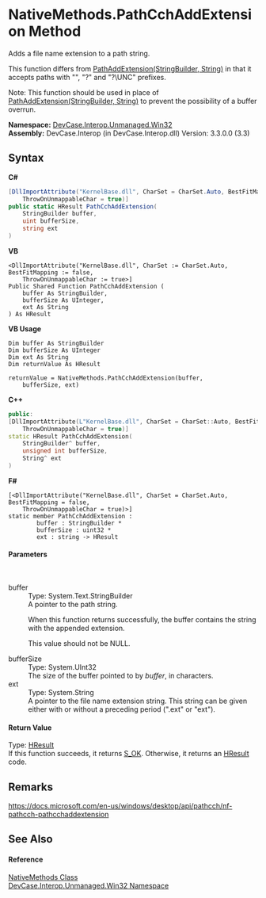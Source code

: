 # NativeMethods.PathCchAddExtension Method 
 

Adds a file name extension to a path string. 

 This function differs from <a href="M_DevCase_Interop_Unmanaged_Win32_NativeMethods_PathAddExtension">PathAddExtension(StringBuilder, String)</a> in that it accepts paths with "\", "\?" and "\?\UNC" prefixes. 

 Note: This function should be used in place of <a href="M_DevCase_Interop_Unmanaged_Win32_NativeMethods_PathAddExtension">PathAddExtension(StringBuilder, String)</a> to prevent the possibility of a buffer overrun.

**Namespace:**&nbsp;<a href="N_DevCase_Interop_Unmanaged_Win32">DevCase.Interop.Unmanaged.Win32</a><br />**Assembly:**&nbsp;DevCase.Interop (in DevCase.Interop.dll) Version: 3.3.0.0 (3.3)

## Syntax

**C#**<br />
``` C#
[DllImportAttribute("KernelBase.dll", CharSet = CharSet.Auto, BestFitMapping = false, 
	ThrowOnUnmappableChar = true)]
public static HResult PathCchAddExtension(
	StringBuilder buffer,
	uint bufferSize,
	string ext
)
```

**VB**<br />
``` VB
<DllImportAttribute("KernelBase.dll", CharSet := CharSet.Auto, BestFitMapping := false, 
	ThrowOnUnmappableChar := true>]
Public Shared Function PathCchAddExtension ( 
	buffer As StringBuilder,
	bufferSize As UInteger,
	ext As String
) As HResult
```

**VB Usage**<br />
``` VB Usage
Dim buffer As StringBuilder
Dim bufferSize As UInteger
Dim ext As String
Dim returnValue As HResult

returnValue = NativeMethods.PathCchAddExtension(buffer, 
	bufferSize, ext)
```

**C++**<br />
``` C++
public:
[DllImportAttribute(L"KernelBase.dll", CharSet = CharSet::Auto, BestFitMapping = false, 
	ThrowOnUnmappableChar = true)]
static HResult PathCchAddExtension(
	StringBuilder^ buffer, 
	unsigned int bufferSize, 
	String^ ext
)
```

**F#**<br />
``` F#
[<DllImportAttribute("KernelBase.dll", CharSet = CharSet.Auto, BestFitMapping = false, 
	ThrowOnUnmappableChar = true)>]
static member PathCchAddExtension : 
        buffer : StringBuilder * 
        bufferSize : uint32 * 
        ext : string -> HResult 

```


#### Parameters
&nbsp;<dl><dt>buffer</dt><dd>Type: System.Text.StringBuilder<br />A pointer to the path string. 

 When this function returns successfully, the buffer contains the string with the appended extension. 

 This value should not be NULL.</dd><dt>bufferSize</dt><dd>Type: System.UInt32<br />The size of the buffer pointed to by *buffer*, in characters.</dd><dt>ext</dt><dd>Type: System.String<br />A pointer to the file name extension string. This string can be given either with or without a preceding period (".ext" or "ext").</dd></dl>

#### Return Value
Type: <a href="T_DevCase_Interop_Unmanaged_Win32_Enums_HResult">HResult</a><br />If this function succeeds, it returns <a href="T_DevCase_Interop_Unmanaged_Win32_Enums_HResult">S_OK</a>. Otherwise, it returns an <a href="T_DevCase_Interop_Unmanaged_Win32_Enums_HResult">HResult</a> code.

## Remarks
<a href="https://docs.microsoft.com/en-us/windows/desktop/api/pathcch/nf-pathcch-pathcchaddextension" target="_blank">https://docs.microsoft.com/en-us/windows/desktop/api/pathcch/nf-pathcch-pathcchaddextension</a>

## See Also


#### Reference
<a href="T_DevCase_Interop_Unmanaged_Win32_NativeMethods">NativeMethods Class</a><br /><a href="N_DevCase_Interop_Unmanaged_Win32">DevCase.Interop.Unmanaged.Win32 Namespace</a><br />